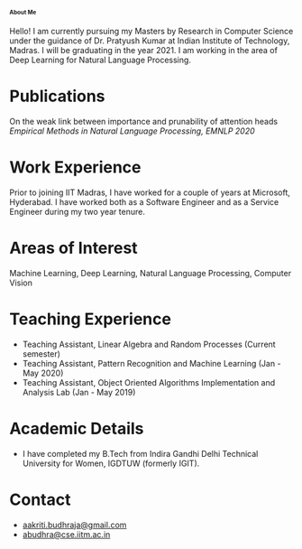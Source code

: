 <head>
 <title> Aakriti Budhraja </title>
</head>

# <font size="1"> About Me </font>
Hello! I am currently pursuing my Masters by Research in Computer Science under the guidance of Dr. Pratyush Kumar at Indian Institute of Technology, Madras.
I will be graduating in the year 2021. I am working in the area of Deep Learning for Natural Language Processing.

# Publications
On the weak link between importance and prunability of attention heads <br>
<i>Empirical Methods in Natural Language Processing, EMNLP 2020</i>

# Work Experience
Prior to joining IIT Madras, I have worked for a couple of years at Microsoft, Hyderabad. I have worked both as a Software Engineer and as a Service Engineer during my two year tenure.

# Areas of Interest
Machine Learning, Deep Learning, Natural Language Processing, Computer Vision

# Teaching Experience
* Teaching Assistant, Linear Algebra and Random Processes (Current semester)
* Teaching Assistant, Pattern Recognition and Machine Learning (Jan - May 2020)
* Teaching Assistant, Object Oriented Algorithms Implementation and Analysis Lab (Jan - May 2019)

# Academic Details
* I have completed my B.Tech from Indira Gandhi Delhi Technical University for Women, IGDTUW (formerly IGIT).

# Contact
* aakriti.budhraja@gmail.com
* abudhra@cse.iitm.ac.in
